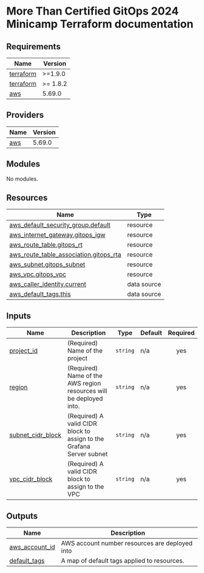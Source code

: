 # More Than Certified GitOps 2024 Minicamp Terraform documentation

<!-- BEGIN_TF_DOCS -->
## Requirements

| Name | Version |
|------|---------|
| <a name="requirement_terraform"></a> [terraform](#requirement\_terraform) | >=1.9.0 |
| <a name="requirement_terraform"></a> [terraform](#requirement\_terraform) | >= 1.8.2 |
| <a name="requirement_aws"></a> [aws](#requirement\_aws) | 5.69.0 |

## Providers

| Name | Version |
|------|---------|
| <a name="provider_aws"></a> [aws](#provider\_aws) | 5.69.0 |

## Modules

No modules.

## Resources

| Name | Type |
|------|------|
| [aws_default_security_group.default](https://registry.terraform.io/providers/hashicorp/aws/5.69.0/docs/resources/default_security_group) | resource |
| [aws_internet_gateway.gitops_igw](https://registry.terraform.io/providers/hashicorp/aws/5.69.0/docs/resources/internet_gateway) | resource |
| [aws_route_table.gitops_rt](https://registry.terraform.io/providers/hashicorp/aws/5.69.0/docs/resources/route_table) | resource |
| [aws_route_table_association.gitops_rta](https://registry.terraform.io/providers/hashicorp/aws/5.69.0/docs/resources/route_table_association) | resource |
| [aws_subnet.gitops_subnet](https://registry.terraform.io/providers/hashicorp/aws/5.69.0/docs/resources/subnet) | resource |
| [aws_vpc.gitops_vpc](https://registry.terraform.io/providers/hashicorp/aws/5.69.0/docs/resources/vpc) | resource |
| [aws_caller_identity.current](https://registry.terraform.io/providers/hashicorp/aws/5.69.0/docs/data-sources/caller_identity) | data source |
| [aws_default_tags.this](https://registry.terraform.io/providers/hashicorp/aws/5.69.0/docs/data-sources/default_tags) | data source |

## Inputs

| Name | Description | Type | Default | Required |
|------|-------------|------|---------|:--------:|
| <a name="input_project_id"></a> [project\_id](#input\_project\_id) | (Required) Name of the project | `string` | n/a | yes |
| <a name="input_region"></a> [region](#input\_region) | (Required) Name of the AWS region resources will be deployed into. | `string` | n/a | yes |
| <a name="input_subnet_cidr_block"></a> [subnet\_cidr\_block](#input\_subnet\_cidr\_block) | (Required) A valid CIDR block to assign to the Grafana Server subnet | `string` | n/a | yes |
| <a name="input_vpc_cidr_block"></a> [vpc\_cidr\_block](#input\_vpc\_cidr\_block) | (Required) A valid CIDR block to assign to the VPC | `string` | n/a | yes |

## Outputs

| Name | Description |
|------|-------------|
| <a name="output_aws_account_id"></a> [aws\_account\_id](#output\_aws\_account\_id) | AWS account number resources are deployed into |
| <a name="output_default_tags"></a> [default\_tags](#output\_default\_tags) | A map of default tags applied to resources. |
<!-- END_TF_DOCS -->
